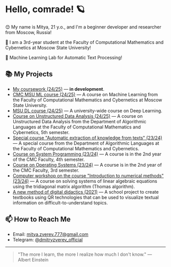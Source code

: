 # Hello, comrade! 🪐

😊 My name is Mitya, 21 y.o., and I'm a beginner developer and researcher from Moscow, Russia!

🧠 I am a 3rd-year student at the Faculty of Computational Mathematics and Cybernetics at Moscow State University!

🚀 Machine Learning Lab for Automatic Text Processing!

## 📚 My Projects

- [My coursework (24/25)](link-to-repository) — **in development**.
- [CMC MSU ML course (24/25)](link-to-repository) — A course on Machine Learning from the Faculty of Computational Mathematics and Cybernetics at Moscow State University.
- [MSU DL course (24/25)](link-to-repository) — A university-wide course on Deep Learning.
- [Course on Unstructured Data Analysis (24/25)](link-to-repository) — A course on Unstructured Data Analysis from the Department of Algorithmic Languages at the Faculty of Computational Mathematics and Cybernetics, 5th semester.
- [Special course "Automatic extraction of knowledge from texts" (23/24)](link-to-repository) — A special course from the Department of Algorithmic Languages at the Faculty of Computational Mathematics and Cybernetics.
- [Course on System Programming (23/24)](link-to-repository) — A course is in the 2nd year of the CMC Faculty, 4th semester.
- [Course on Operating Systems (23/24)](link-to-repository) — A course is in the 2nd year of the CMC Faculty, 3rd semester.
- [Computer workshop on the course "Introduction to numerical methods" (23/24)](link-to-repository) — A course on solving systems of linear algebraic equations using the tridiagonal matrix algorithm (Thomas algorithm).
- [A new method of digital didactics (2021)](link-to-repository) — A school project to create textbooks using QR technologies that can be used to visualize textual information on difficult-to-understand topics.

## 📫 How to Reach Me
- Email: [mitya.zverev.777@gmail.com](mailto:mitya.zverev.777@gmail.com)
- Telegram: [@dmitryzverev_official](https://t.me/dmitryzverev_official)

---
> "The more I learn, the more I realize how much I don't know." — Albert Einstein
